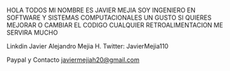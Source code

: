 HOLA TODOS MI NOMBRE ES JAVIER MEJIA 
SOY INGENIERO EN SOFTWARE Y SISTEMAS COMPUTACIONALES
UN GUSTO SI QUIERES MEJORAR O CAMBIAR EL CODIGO CUALQUIER RETROALIMENTACION ME SERVIRA MUCHO 

Linkdin
Javier Alejandro Mejia H.
Twitter:
JavierMejia110

Paypal y Contacto
javiermejiah20@gmail.com

